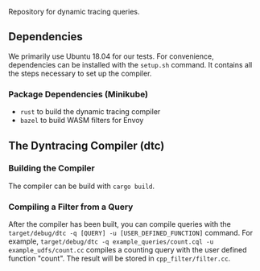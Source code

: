 Repository for dynamic tracing queries.

## Dependencies
We primarily use Ubuntu 18.04 for our tests. For convenience, dependencies can be installed with the `setup.sh` command. It contains all the steps necessary to set up the compiler.

### Package Dependencies (Minikube)
- `rust` to build the dynamic tracing compiler
- `bazel` to build WASM filters for Envoy


## The Dyntracing Compiler (dtc)

### Building the Compiler
The compiler can be build with `cargo build`.

### Compiling a Filter from a Query
After the compiler has been built, you can compile queries with the
`target/debug/dtc -q [QUERY] -u [USER_DEFINED_FUNCTION]` command. For example,
`target/debug/dtc -q example_queries/count.cql -u example_udfs/count.cc` compiles a counting query with the user defined function "count". The result will be stored in `cpp_filter/filter.cc`.



